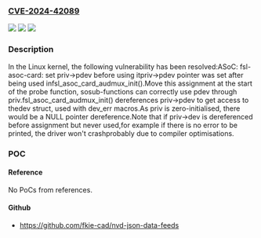 ### [CVE-2024-42089](https://cve.mitre.org/cgi-bin/cvename.cgi?name=CVE-2024-42089)
![](https://img.shields.io/static/v1?label=Product&message=Linux&color=blue)
![](https://img.shields.io/static/v1?label=Version&message=708b4351f08c%3C%20ae81535ce250%20&color=brighgreen)
![](https://img.shields.io/static/v1?label=Vulnerability&message=n%2Fa&color=brighgreen)

### Description

In the Linux kernel, the following vulnerability has been resolved:ASoC: fsl-asoc-card: set priv->pdev before using itpriv->pdev pointer was set after being used infsl_asoc_card_audmux_init().Move this assignment at the start of the probe function, sosub-functions can correctly use pdev through priv.fsl_asoc_card_audmux_init() dereferences priv->pdev to get access to thedev struct, used with dev_err macros.As priv is zero-initialised, there would be a NULL pointer dereference.Note that if priv->dev is dereferenced before assignment but never used,for example if there is no error to be printed, the driver won't crashprobably due to compiler optimisations.

### POC

#### Reference
No PoCs from references.

#### Github
- https://github.com/fkie-cad/nvd-json-data-feeds

